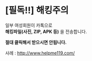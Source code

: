 # [필독!!] 해킹주의
일부 여성회원이 카톡으로   
**해킹파일(사진, ZIP, APK 등)** 을 전송합니다.  
  
**절대 클릭해서 받으시면 안됩니다.**  

   

사례 : <http://www.helpme119.com/>  
